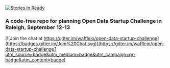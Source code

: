 [![Stories in Ready](https://badge.waffle.io/waffleio/open-data-startup-challenge.png?label=ready&title=Ready)](https://waffle.io/waffleio/open-data-startup-challenge)
### A code-free repo for planning Open Data Startup Challenge in Raleigh, September 12-13

[![Join the chat at https://gitter.im/waffleio/open-data-startup-challenge](https://badges.gitter.im/Join%20Chat.svg)](https://gitter.im/waffleio/open-data-startup-challenge?utm_source=badge&utm_medium=badge&utm_campaign=pr-badge&utm_content=badge)

